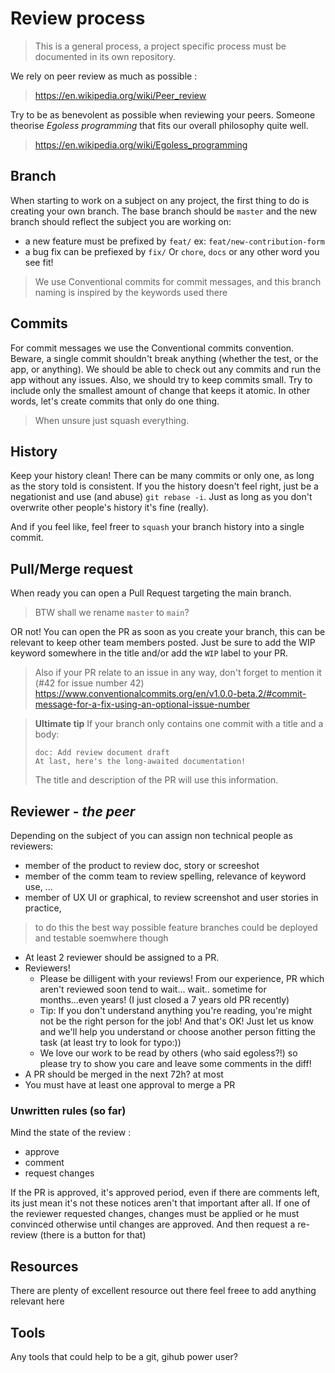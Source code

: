 # Review process
> This is a general process, a project specific process must be documented in its own repository.

We rely on peer review as much as possible :
> https://en.wikipedia.org/wiki/Peer_review

Try to be as benevolent as possible when reviewing your peers. 
Someone theorise *Egoless programming* that fits our overall philosophy quite well.
> https://en.wikipedia.org/wiki/Egoless_programming

## Branch
When starting to work on a subject on any project, the first thing to do is creating your own branch.
The base branch should be `master` and the new branch should reflect the subject you are working on:
- a new feature must be prefixed by `feat/` ex: `feat/new-contribution-form`
- a bug fix can be prefiexed by `fix/`
Or `chore`, `docs` or any other word you see fit!

> We use Conventional commits for commit messages, and this branch naming is inspired by the keywords used there

## Commits
For commit messages we use the Conventional commits convention.
Beware, a single commit shouldn't break anything (whether the test, or the app, or anything).
We should be able to check out any commits and run the app without any issues.
Also, we should try to keep commits small. Try to include only the smallest amount of change that keeps it atomic. In other words, let's create commits that only do one thing.

> When unsure just squash everything.

## History
Keep your history clean! There can be many commits or only one, as long as the story told is consistent.
If you the history doesn't feel right, just be a negationist and use (and abuse) `git rebase -i`. 
Just as long as you don't overwrite other people's history it's fine (really).

And if you feel like, feel freer to `squash` your branch history into a single commit.

## Pull/Merge request
When ready you can open a Pull Request targeting the main branch.
> BTW shall we rename `master` to `main`?

OR not! You can open the PR as soon as you create your branch, 
this can be relevant to keep other team members posted. 
Just be sure to add the WIP keyword somewhere in the title and/or add the `WIP` label to your PR.

> Also if your PR relate to an issue in any way, don't forget to mention it (#42 for issue number 42)
> https://www.conventionalcommits.org/en/v1.0.0-beta.2/#commit-message-for-a-fix-using-an-optional-issue-number

> __Ultimate tip__ If your branch only contains one commit with a title and a body:
> ```
> doc: Add review document draft
> At last, here's the long-awaited documentation!
> ```
> The title and description of the PR will use this information.

## Reviewer - *the peer*
Depending on the subject of you can assign non technical people as reviewers:
- member of the product to review doc, story or screeshot
- member of the comm team to review spelling, relevance of keyword use, ...
- member of UX UI or graphical, to review screenshot and user stories in practice, 
> to do this the best way possible feature branches could be deployed and testable soemwhere though

- At least 2 reviewer should be assigned to a PR.
- Reviewers!
  - Please be dilligent with your reviews! From our experience, PR which aren't reviewed soon tend to wait... wait.. sometime for months...even years! (I just closed a 7 years old PR recently)
  - Tip: If you don't understand anything you're reading, you're might not be the right person for the job! And that's OK! 
  Just let us know and we'll help you understand or choose another person fitting the task (at least try to look for typo:))
  - We love our work to be read by others (who said egoless?!) so please try to show you care and leave some comments in the diff!
- A PR should be merged in the next 72h? at most
- You must have at least one approval to merge a PR

### Unwritten rules (so far)
Mind the state of the review :
- approve
- comment
- request changes

If the PR is approved, it's approved period, even if there are comments left, its just mean it's not these notices aren't that important after all.
If one of the reviewer requested changes, changes must be applied or he must convinced otherwise until changes are approved. 
And then request a re-review (there is a button for that)

## Resources
There are plenty of excellent resource out there feel freee to add anything relevant here

## Tools
Any tools that could help to be a git, gihub power user?
